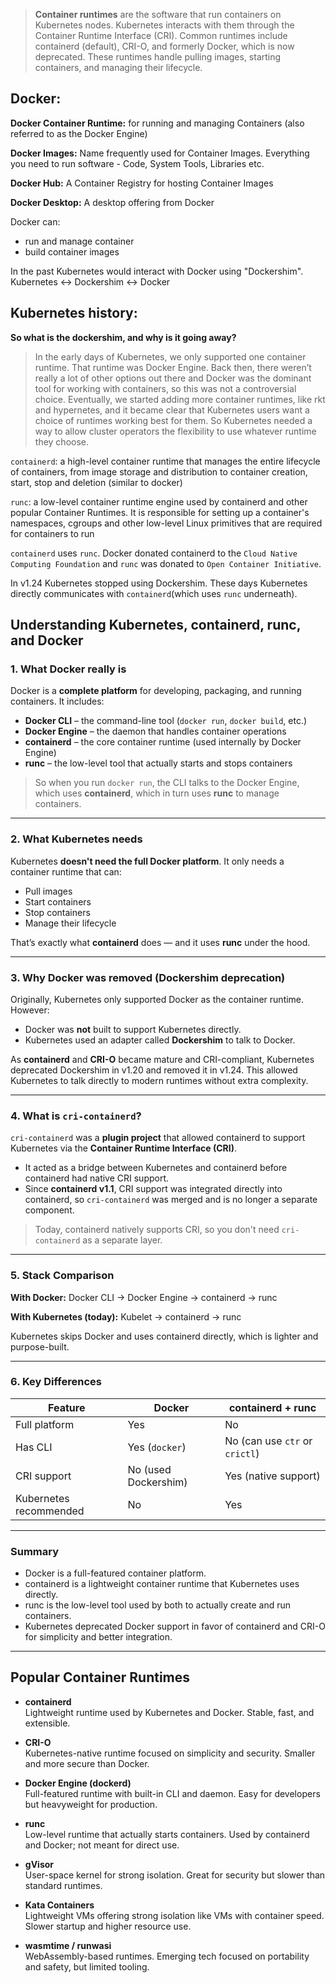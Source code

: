 >**Container runtimes** are the software that run containers on Kubernetes nodes. Kubernetes interacts with them through the Container Runtime Interface (CRI). Common runtimes include containerd (default), CRI-O, and formerly Docker, which is now deprecated. These runtimes handle pulling images, starting containers, and managing their lifecycle.
## Docker:

**Docker Container Runtime:** for running and managing Containers (also referred to as the Docker Engine)

**Docker Images:** Name frequently used for Container Images. Everything you need to run software - Code, System Tools, Libraries etc.

**Docker Hub:** A Container Registry for hosting Container Images

**Docker Desktop:** A desktop offering from Docker

Docker can:
- run and manage container
- build container images

In the past Kubernetes would interact with Docker using "Dockershim".
Kubernetes <-> Dockershim <-> Docker

## Kubernetes history:

**So what is the dockershim, and why is it going away?**

>In the early days of Kubernetes, we only supported one container runtime. That runtime was Docker Engine. Back then, there weren’t really a lot of other options out there and Docker was the dominant tool for working with containers, so this was not a controversial choice. Eventually, we started adding more container runtimes, like rkt and hypernetes, and it became clear that Kubernetes users want a choice of runtimes working best for them. So Kubernetes needed a way to allow cluster operators the flexibility to use whatever runtime they choose.

`containerd`: a high-level container runtime that manages the entire lifecycle of containers, from image storage and distribution to container creation, start, stop and deletion (similar to docker)

`runc`:  a low-level container runtime engine used by containerd and other popular Container Runtimes. It is responsible for setting up a container's namespaces, cgroups and other low-level Linux primitives that are required for containers to run

`containerd` uses `runc`. Docker donated containerd to the `Cloud Native Computing Foundation` and `runc` was donated to `Open Container Initiative`.

In v1.24 Kubernetes stopped using Dockershim.
These days Kubernetes directly communicates with `containerd`(which uses `runc` underneath).
## Understanding Kubernetes, containerd, runc, and Docker

### 1. What Docker really is
Docker is a **complete platform** for developing, packaging, and running containers. It includes:

- **Docker CLI** – the command-line tool (`docker run`, `docker build`, etc.)
- **Docker Engine** – the daemon that handles container operations
- **containerd** – the core container runtime (used internally by Docker Engine)
- **runc** – the low-level tool that actually starts and stops containers

> So when you run `docker run`, the CLI talks to the Docker Engine, which uses **containerd**, which in turn uses **runc** to manage containers.

---

### 2. What Kubernetes needs
Kubernetes **doesn't need the full Docker platform**. It only needs a container runtime that can:

- Pull images
- Start containers
- Stop containers
- Manage their lifecycle

That’s exactly what **containerd** does — and it uses **runc** under the hood.

---

### 3. Why Docker was removed (Dockershim deprecation)
Originally, Kubernetes only supported Docker as the container runtime. However:
- Docker was **not** built to support Kubernetes directly.
- Kubernetes used an adapter called **Dockershim** to talk to Docker.

As **containerd** and **CRI-O** became mature and CRI-compliant, Kubernetes deprecated Dockershim in v1.20 and removed it in v1.24. This allowed Kubernetes to talk directly to modern runtimes without extra complexity.

---

### 4. What is `cri-containerd`?
`cri-containerd` was a **plugin project** that allowed containerd to support Kubernetes via the **Container Runtime Interface (CRI)**.

- It acted as a bridge between Kubernetes and containerd before containerd had native CRI support.
- Since **containerd v1.1**, CRI support was integrated directly into containerd, so `cri-containerd` was merged and is no longer a separate component.

> Today, containerd natively supports CRI, so you don't need `cri-containerd` as a separate layer.

---
### 5. Stack Comparison

**With Docker:**
Docker CLI → Docker Engine → containerd → runc

**With Kubernetes (today):**
Kubelet → containerd → runc


Kubernetes skips Docker and uses containerd directly, which is lighter and purpose-built.

---

### 6. Key Differences

| Feature                | Docker               | containerd + runc              |
| ---------------------- | -------------------- | ------------------------------ |
| Full platform          | Yes                  | No                             |
| Has CLI                | Yes (`docker`)       | No (can use `ctr` or `crictl`) |
| CRI support            | No (used Dockershim) | Yes (native support)           |
| Kubernetes recommended | No                   | Yes                            |

---

### Summary
- Docker is a full-featured container platform.
- containerd is a lightweight container runtime that Kubernetes uses directly.
- runc is the low-level tool used by both to actually create and run containers.
- Kubernetes deprecated Docker support in favor of containerd and CRI-O for simplicity and better integration.
---
## Popular Container Runtimes

- **containerd**  
  Lightweight runtime used by Kubernetes and Docker. Stable, fast, and extensible.

- **CRI-O**  
  Kubernetes-native runtime focused on simplicity and security. Smaller and more secure than Docker.

- **Docker Engine (dockerd)**  
  Full-featured runtime with built-in CLI and daemon. Easy for developers but heavyweight for production.

- **runc**  
  Low-level runtime that actually starts containers. Used by containerd and Docker; not meant for direct use.

- **gVisor**  
  User-space kernel for strong isolation. Great for security but slower than standard runtimes.

- **Kata Containers**  
  Lightweight VMs offering strong isolation like VMs with container speed. Slower startup and higher resource use.

- **wasmtime / runwasi**  
  WebAssembly-based runtimes. Emerging tech focused on portability and safety, but limited tooling.
